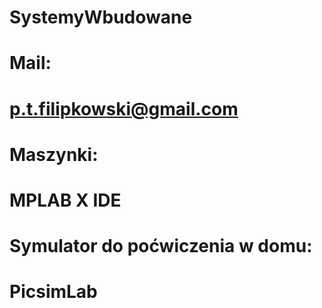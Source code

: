 # SystemyWbudowane
# Mail:
# p.t.filipkowski@gmail.com

# Maszynki:
# MPLAB X IDE

# Symulator do poćwiczenia w domu:
# PicsimLab

